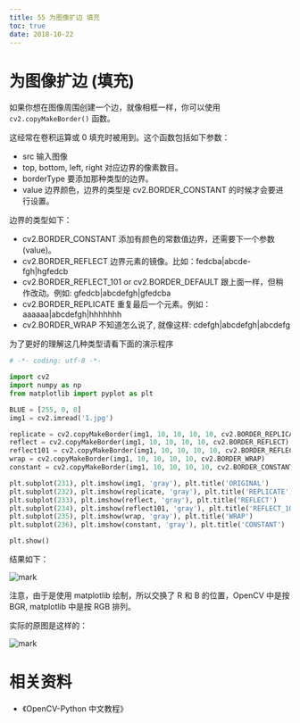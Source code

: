 ```yaml
---
title: 55 为图像扩边 填充
toc: true
date: 2018-10-22
---
```

# 为图像扩边 (填充)

如果你想在图像周围创建一个边，就像相框一样，你可以使用 `cv2.copyMakeBorder()` 函数。

这经常在卷积运算或 0 填充时被用到。这个函数包括如下参数：

- src 输入图像
- top, bottom, left, right 对应边界的像素数目。
- borderType 要添加那种类型的边界。
- value 边界颜色，边界的类型是 cv2.BORDER_CONSTANT 的时候才会要进行设置。

边界的类型如下：

- cv2.BORDER_CONSTANT 添加有颜色的常数值边界，还需要下一个参数 (value)。
- cv2.BORDER_REFLECT 边界元素的镜像。比如：fedcba|abcde-fgh|hgfedcb
- cv2.BORDER_REFLECT_101 or cv2.BORDER_DEFAULT 跟上面一样，但稍作改动。例如: gfedcb|abcdefgh|gfedcba
- cv2.BORDER_REPLICATE 重复最后一个元素。例如：aaaaaa|abcdefgh|hhhhhhh
- cv2.BORDER_WRAP 不知道怎么说了, 就像这样: cdefgh|abcdefgh|abcdefg


为了更好的理解这几种类型请看下面的演示程序

```python
# -*- coding: utf-8 -*-

import cv2
import numpy as np
from matplotlib import pyplot as plt

BLUE = [255, 0, 0]
img1 = cv2.imread('1.jpg')

replicate = cv2.copyMakeBorder(img1, 10, 10, 10, 10, cv2.BORDER_REPLICATE)
reflect = cv2.copyMakeBorder(img1, 10, 10, 10, 10, cv2.BORDER_REFLECT)
reflect101 = cv2.copyMakeBorder(img1, 10, 10, 10, 10, cv2.BORDER_REFLECT_101)
wrap = cv2.copyMakeBorder(img1, 10, 10, 10, 10, cv2.BORDER_WRAP)
constant = cv2.copyMakeBorder(img1, 10, 10, 10, 10, cv2.BORDER_CONSTANT, value=BLUE)

plt.subplot(231), plt.imshow(img1, 'gray'), plt.title('ORIGINAL')
plt.subplot(232), plt.imshow(replicate, 'gray'), plt.title('REPLICATE')
plt.subplot(233), plt.imshow(reflect, 'gray'), plt.title('REFLECT')
plt.subplot(234), plt.imshow(reflect101, 'gray'), plt.title('REFLECT_101')
plt.subplot(235), plt.imshow(wrap, 'gray'), plt.title('WRAP')
plt.subplot(236), plt.imshow(constant, 'gray'), plt.title('CONSTANT')

plt.show()

```

结果如下：


![mark](http://pacdb2bfr.bkt.clouddn.com/blog/image/181022/HHHe56B5i3.png?imageslim)

注意，由于是使用 matplotlib 绘制，所以交换了 R 和 B 的位置，OpenCV 中是按 BGR, matplotlib 中是按 RGB 排列。

实际的原图是这样的：

![mark](http://pacdb2bfr.bkt.clouddn.com/blog/image/181022/KAm89GkA5f.png?imageslim)




# 相关资料

- 《OpenCV-Python 中文教程》
